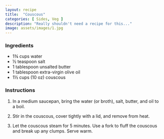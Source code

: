```yaml
---
layout: recipe
title:  "Couscous"
categories: [ Sides, Veg ]
description: "Really shouldn't need a recipe for this..."
image: assets/images/1.jpg
---
```


### Ingredients

- 1¾ cups water
- ½ teaspoon salt
- 1 tablespoon unsalted butter
- 1 tablespoon extra-virgin olive oil
- 1½ cups (10 oz) couscous

### Instructions

1. In a medium saucepan, bring the water (or broth), salt, butter, and oil to a boil. 

2. Stir in the couscous, cover tightly with a lid, and remove from heat. 

3. Let the couscous steam for 5 minutes. Use a fork to fluff the couscous and break up any clumps. Serve warm.
